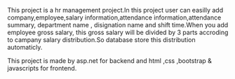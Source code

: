 This project is a hr management project.In this project user can easilly add company,employee,salary information,attendance information,attendance summary, department name , disignation name and shift time.When you add employee gross salary, this gross salary will be divided by 3 parts accroding to campany salary distribution.So database store this distribution automaticly.

This project is made by asp.net for backend and html ,css ,bootstrap & javascripts for frontend. 
